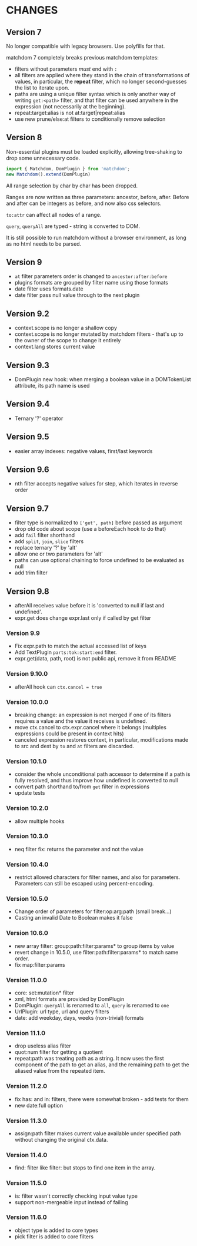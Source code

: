 # CHANGES

## Version 7

No longer compatible with legacy browsers. Use polyfills for that.

matchdom 7 completely breaks previous matchdom templates:

- filters without parameters *must* end with `:`
- all filters are applied where they stand in the chain of transformations of values,
in particular, the __repeat__ filter, which no longer second-guesses the list to iterate upon.
- paths are using a unique filter syntax which is only another way of writing `get:<path>` filter,
and that filter can be used anywhere in the expression (not necessarily at the beginning).
- repeat:target:alias is not at:target|repeat:alias
- use new prune/else:at filters to conditionally remove selection

## Version 8

Non-essential plugins must be loaded explicitly,
allowing tree-shaking to drop some unnecessary code.

```js
import { Matchdom, DomPlugin } from 'matchdom';
new Matchdom().extend(DomPlugin)
```

All range selection by char by char has been dropped.

Ranges are now written as three parameters: ancestor, before, after.
Before and after can be integers as before, and now also css selectors.

`to:attr` can affect all nodes of a range.

`query`, `queryAll` are typed - string is converted to DOM.

It is still possible to run matchdom without a browser environment, as long as no html needs to be parsed.

## Version 9

- `at` filter parameters order is changed to `ancestor:after:before`
- plugins formats are grouped by filter name using those formats
- date filter uses formats.date
- date filter pass null value through to the next plugin

## Version 9.2

- context.scope is no longer a shallow copy
- context.scope is no longer mutated by matchdom filters - that's up to the owner of the scope to change it entirely
- context.lang stores current value

## Version 9.3

- DomPlugin new hook: when merging a boolean value in a DOMTokenList attribute, its path name is used

## Version 9.4

- Ternary '?' operator

## Version 9.5

- easier array indexes: negative values, first/last keywords

## Version 9.6

- nth filter accepts negative values for step, which iterates in reverse order

## Version 9.7

- filter type is normalized to `['get', path]` before passed as argument
- drop old code about scope (use a beforeEach hook to do that)
- add `fail` filter shorthand
- add `split`, `join`, `slice` filters
- replace ternary '?' by 'alt'
- allow one or two parameters for 'alt'
- paths can use optional chaining to force undefined to be evaluated as null
- add trim filter

## Version 9.8

- afterAll receives value before it is 'converted to null if last and undefined'.
- expr.get does change expr.last only if called by get filter

### Version 9.9

- Fix expr.path to match the actual accessed list of keys
- Add TextPlugin `parts:tok:start:end` filter.
- expr.get(data, path, root) is not public api, remove it from README

### Version 9.10.0

- afterAll hook can `ctx.cancel = true`

### Version 10.0.0

- breaking change: an expression is not merged if one of its filters requires a value and the value it receives is undefined.
- move ctx.cancel to ctx.expr.cancel where it belongs (multiples expressions could be present in context hits)
- canceled expression restores context, in particular, modifications made to src and dest by `to` and `at` filters are discarded.

### Version 10.1.0

- consider the whole unconditional path accessor to determine if a path is fully resolved, and thus improve how undefined is converted to null
- convert path shorthand to/from `get` filter in expressions
- update tests

### Version 10.2.0

- allow multiple hooks

### Version 10.3.0

- neq filter fix: returns the parameter and not the value

### Version 10.4.0

- restrict allowed characters for filter names, and also for parameters.
Parameters can still be escaped using percent-encoding.

### Version 10.5.0

- Change order of parameters for filter:op:arg:path (small break...)
- Casting an invalid Date to Boolean makes it false

### Version 10.6.0

- new array filter: group:path:filter:params* to group items by value
- revert change in 10.5.0, use filter:path:filter:params* to match same order.
- fix map:filter:params

### Version 11.0.0

- core: set:mutation* filter
- xml, html formats are provided by DomPlugin
- DomPlugin: `queryAll` is renamed to `all`, `query` is renamed to `one`
- UrlPlugin: url type, url and query filters
- date: add weekday, days, weeks (non-trivial) formats

### Version 11.1.0

- drop useless alias filter
- quot:num filter for getting a quotient
- repeat:path was treating path as a string. It now uses the first component of the path to get an alias, and the remaining path to get the aliased value from the repeated item.

### Version 11.2.0

- fix has: and in: filters, there were somewhat broken - add tests for them
- new date:full option

### Version 11.3.0

- assign:path filter makes current value available under specified path without changing the original ctx.data.

### Version 11.4.0

- find: filter like filter: but stops to find one item in the array.

### Version 11.5.0

- is: filter wasn't correctly checking input value type
- support non-mergeable input instead of failing

### Version 11.6.0

- object type is added to core types
- pick filter is added to core filters
